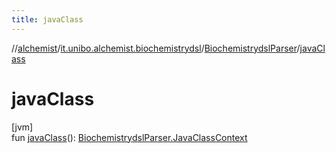 ```yaml
---
title: javaClass
---
```

//[alchemist](../../../index.html)/[it.unibo.alchemist.biochemistrydsl](../index.html)/[BiochemistrydslParser](index.html)/[javaClass](java-class.html)



# javaClass



[jvm]\
fun [javaClass](java-class.html)(): [BiochemistrydslParser.JavaClassContext](-java-class-context/index.html)




